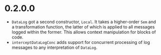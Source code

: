 # 0.2.0.0

* `DataLog` got a second constructor, `Local`. It takes a higher-order `Sem` and a transformation function, the latter
  of which is applied to all messages logged within the former.
  This allows context manipulation for blocks of code.
* `interceptDataLogConc` adds support for concurrent processing of log messages to any interpretation of `DataLog`.
